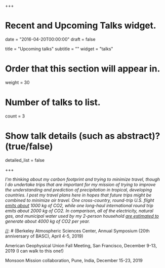 +++
# Recent and Upcoming Talks widget.

date = "2016-04-20T00:00:00"
draft = false

title = "Upcoming talks"
subtitle = ""
widget = "talks"

# Order that this section will appear in.
weight = 30

# Number of talks to list.
count = 3 

# Show talk details (such as abstract)? (true/false)
detailed_list = false

+++

*I'm thinking about my carbon footprint and trying to minimize travel, though I do undertake trips that are important for my mission of trying to improve the understanding and prediction of precipitation in tropical, developing countries.  I post my travel plans here in hopes that future trips might be combined to minimize air travel. One cross-country, round-trip U.S. flight [emits about](http://co2offsets.sustainabletravelinternational.org/ua/offsets) 1000 kg of CO2, while one long-haul international round trip emits about 2000 kg of CO2.  In comparison, all of the electricity, natural gas, and municipal water used by my 2-person household [are estimated to](https://coolclimate.berkeley.edu/calculator) generate about 4000 kg of CO2 per year.* 

[//]: # (Universidad Nacional Autónoma de México, annual Panorama of the Atmospheric Sciences, July 31, 2018)

[//]: # (Department of Energy PI meeting, Washington, DC, November 5-8, 2018)

[//]: # (American Meteorological Society Annual Meeting, Phoenix, Arizona, January 6-10, 2019)

[//]: # (Yale University, January 17-18, 2019)

[//]: # (Berkeley Atmospheric Sciences Center, Annual Symposium (20th anniversary of BASC), April 4-5, 2019)

[//]: # (Peking University, 90th anniversary of the Department of Atmospheric and Oceanic Sciences, May 25-29, 2019)

[//]: # (Department of Energy workshop on precipitation metrics, Washington, D.C., July 1-2, 2019)

American Geophysical Union Fall Meeting, San Francisco, December 9-13, 2019 (I can walk to this one!)

Monsoon Mission collaboration, Pune, India, December 15-23, 2019
 
